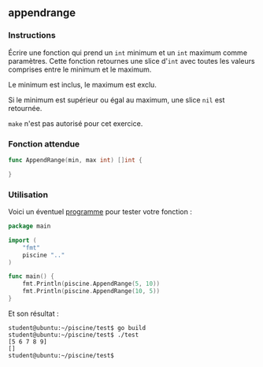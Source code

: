 ## appendrange

### Instructions

Écrire une fonction qui prend un `int` minimum et un `int` maximum comme paramètres. Cette fonction retournes une slice d'`int` avec toutes les valeurs comprises entre le minimum et le maximum.

Le minimum est inclus, le maximum est exclu.

Si le minimum est supérieur ou égal au maximum, une slice `nil` est retournée.

`make` n'est pas autorisé pour cet exercice.

### Fonction attendue

```go
func AppendRange(min, max int) []int {

}
```

### Utilisation

Voici un éventuel [programme](TODO-LINK) pour tester votre fonction :

```go
package main

import (
	"fmt"
	piscine ".."
)

func main() {
	fmt.Println(piscine.AppendRange(5, 10))
	fmt.Println(piscine.AppendRange(10, 5))
}
```

Et son résultat :

```console
student@ubuntu:~/piscine/test$ go build
student@ubuntu:~/piscine/test$ ./test
[5 6 7 8 9]
[]
student@ubuntu:~/piscine/test$
```
